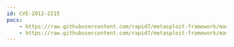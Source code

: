 ```yaml
---
id: CVE-2012-2215
pocs:
    - https://raw.githubusercontent.com/rapid7/metasploit-framework/master/modules/auxiliary/scanner/misc/zenworks_preboot_fileaccess.rb
    - https://raw.githubusercontent.com/rapid7/metasploit-framework/master/modules/exploits/windows/novell/zenworks_preboot_op21_bof.rb
---
```

